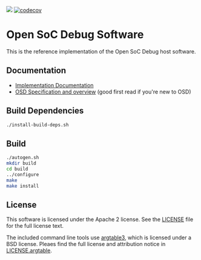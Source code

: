 ![](https://github.com/opensocdebug/osd-sw/workflows/Continuous%20Integration/badge.svg)
[![codecov](https://codecov.io/gh/opensocdebug/osd-sw/branch/master/graph/badge.svg)](https://codecov.io/gh/opensocdebug/osd-sw)

# Open SoC Debug Software

This is the reference implementation of the Open SoC Debug host software.

## Documentation
- [Implementation Documentation](https://opensocdebug.readthedocs.io/projects/osd-sw)
- [OSD Specification and overview](https://opensocdebug.readthedocs.io/) (good first read if you're new to OSD)

## Build Dependencies
```sh
./install-build-deps.sh
```

## Build
```sh
./autogen.sh
mkdir build
cd build
../configure
make
make install
```

## License
This software is licensed under the Apache 2 license.
See the [LICENSE](LICENSE) file for the full license text.

The included command line tools use [argtable3](https://www.argtable.org/), which is licensed under a BSD license.
Pleaes find the full license and attribution notice in [LICENSE.argtable](LICENSE.argtable).

